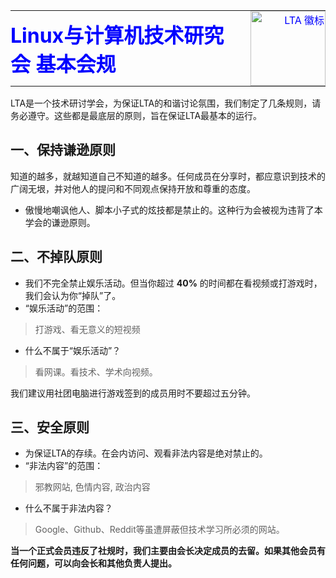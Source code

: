 <table style="color: blue; border-collapse: collapse; border: none; background: transparent;">
   <tr>
      <td style="vertical-align: middle; border: none; padding: 0 12px 0 0;">
         <h1 style="margin: 0;">Linux与计算机技术研究会 基本会规</h1>
      </td>
      <td style="vertical-align: middle; text-align: right; border: none; padding: 0;">
         <img src="./assets/icon-of-LTA.jpg" alt="LTA 徽标" width="120" style="display: block; border: none;" />
      </td>
   </tr>
</table>

LTA是一个技术研讨学会，为保证LTA的和谐讨论氛围，我们制定了几条规则，请务必遵守。这些都是最底层的原则，旨在保证LTA最基本的运行。

## 一、保持谦逊原则

知道的越多，就越知道自己不知道的越多。任何成员在分享时，都应意识到技术的广阔无垠，并对他人的提问和不同观点保持开放和尊重的态度。

- 傲慢地嘲讽他人、脚本小子式的炫技都是禁止的。这种行为会被视为违背了本学会的谦逊原则。

## 二、不掉队原则

- 我们不完全禁止娱乐活动。但当你超过 **40%** 的时间都在看视频或打游戏时，我们会认为你“掉队”了。
- “娱乐活动”的范围：

> 打游戏、看无意义的短视频

- 什么不属于“娱乐活动”？

> 看网课。看技术、学术向视频。

我们建议用社团电脑进行游戏签到的成员用时不要超过五分钟。

## 三、安全原则

- 为保证LTA的存续。在会内访问、观看非法内容是绝对禁止的。
- “非法内容”的范围：

> 邪教网站, 色情内容, 政治内容

- 什么不属于非法内容？

> Google、Github、Reddit等虽遭屏蔽但技术学习所必须的网站。

**当一个正式会员违反了社规时，我们主要由会长决定成员的去留。如果其他会员有任何问题，可以向会长和其他负责人提出。**
